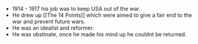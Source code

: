 - 1914 - 1917 his job was to keep USA out of the war.
- He drew up [[The 14 Points]] which were aimed to give a fair end to the war and prevent future wars.
- He was an idealist and reformer.
- He was obstinate, once he made his mind up he couldnt be returned.
